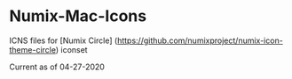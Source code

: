 # Numix-Mac-Icons
ICNS files for [Numix Circle] (https://github.com/numixproject/numix-icon-theme-circle) iconset

Current as of 04-27-2020
